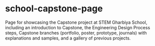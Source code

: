 # school-capstone-page
Page for showcasing the Capstone project at STEM Gharbiya School, including an introduction to Capstone, the Engineering Design Process steps, Capstone branches (portfolio, poster, prototype, journals) with explanations and samples, and a gallery of previous projects.
